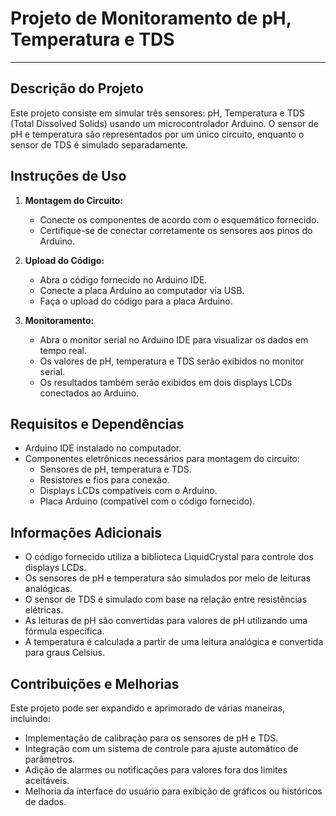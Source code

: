 # Projeto de Monitoramento de pH, Temperatura e TDS

---

## Descrição do Projeto

Este projeto consiste em simular três sensores: pH, Temperatura e TDS (Total Dissolved Solids) usando um microcontrolador Arduino. O sensor de pH e temperatura são representados por um único circuito, enquanto o sensor de TDS é simulado separadamente.

## Instruções de Uso

1. **Montagem do Circuito:**
   - Conecte os componentes de acordo com o esquemático fornecido.
   - Certifique-se de conectar corretamente os sensores aos pinos do Arduino.

2. **Upload do Código:**
   - Abra o código fornecido no Arduino IDE.
   - Conecte a placa Arduino ao computador via USB.
   - Faça o upload do código para a placa Arduino.

3. **Monitoramento:**
   - Abra o monitor serial no Arduino IDE para visualizar os dados em tempo real.
   - Os valores de pH, temperatura e TDS serão exibidos no monitor serial.
   - Os resultados também serão exibidos em dois displays LCDs conectados ao Arduino.

## Requisitos e Dependências

- Arduino IDE instalado no computador.
- Componentes eletrônicos necessários para montagem do circuito:
  - Sensores de pH, temperatura e TDS.
  - Resistores e fios para conexão.
  - Displays LCDs compatíveis com o Arduino.
  - Placa Arduino (compatível com o código fornecido).

## Informações Adicionais

- O código fornecido utiliza a biblioteca LiquidCrystal para controle dos displays LCDs.
- Os sensores de pH e temperatura são simulados por meio de leituras analógicas.
- O sensor de TDS é simulado com base na relação entre resistências elétricas.
- As leituras de pH são convertidas para valores de pH utilizando uma fórmula específica.
- A temperatura é calculada a partir de uma leitura analógica e convertida para graus Celsius.

## Contribuições e Melhorias

Este projeto pode ser expandido e aprimorado de várias maneiras, incluindo:

- Implementação de calibração para os sensores de pH e TDS.
- Integração com um sistema de controle para ajuste automático de parâmetros.
- Adição de alarmes ou notificações para valores fora dos limites aceitáveis.
- Melhoria da interface do usuário para exibição de gráficos ou históricos de dados.
